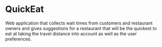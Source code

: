 QuickEat
========

Web application that collects wait times from customers and restaurant owners and gives suggestions for a restaurant that will be the quickest to eat at taking the travel distance into account as well as the user preferences.
